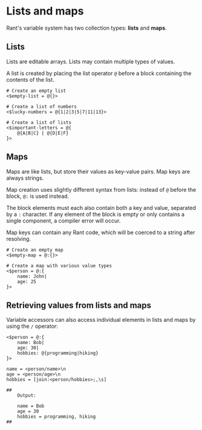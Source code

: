 # Lists and maps

Rant's variable system has two collection types: **lists** and **maps**.

## Lists

Lists are editable arrays. Lists may contain multiple types of values.

A list is created by placing the list operator `@` before a block containing the contents of the list.

```rant
# Create an empty list
<$empty-list = @{}>

# Create a list of numbers
<$lucky-numbers = @{1|2|3|5|7|11|13}>

# Create a list of lists
<$important-letters = @{
    @{A|B|C} | @{D|E|F}
}>
```

## Maps

Maps are like lists, but store their values as key-value pairs. Map keys are always strings.

Map creation uses slightly different syntax from lists: instead of `@` before the block, `@:` is used instead.

The block elements must each also contain both a key and value, separated by a `:` character.
If any element of the block is empty or only contains a single component, a compiler error will occur.

Map keys can contain any Rant code, which will be coerced to a string after resolving.

```rant
# Create an empty map
<$empty-map = @:{}>

# Create a map with various value types
<$person = @:{
    name: John|
    age: 25
}>
```

## Retrieving values from lists and maps

Variable accessors can also access individual elements in lists and maps by using the `/` operator:

```rant
<$person = @:{
    name: Bob|
    age: 30|
    hobbies: @{programming|hiking}
}>

name = <person/name>\n
age = <person/age>\n
hobbies = [join:<person/hobbies>;,\s]

##
    Output:

    name = Bob
    age = 30
    hobbies = programming, hiking
##
```